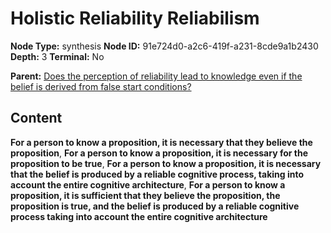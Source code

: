 # Holistic Reliability Reliabilism

**Node Type:** synthesis
**Node ID:** 91e724d0-a2c6-419f-a231-8cde9a1b2430
**Depth:** 3
**Terminal:** No

**Parent:** [Does the perception of reliability lead to knowledge even if the belief is derived from false start conditions?](does-the-perception-of-reliability-lead-to-knowledge-even-if-the-belief-is-derived-from-false-start-conditions.md)

## Content

**For a person to know a proposition, it is necessary that they believe the proposition**, **For a person to know a proposition, it is necessary for the proposition to be true**, **For a person to know a proposition, it is necessary that the belief is produced by a reliable cognitive process, taking into account the entire cognitive architecture**, **For a person to know a proposition, it is sufficient that they believe the proposition, the proposition is true, and the belief is produced by a reliable cognitive process taking into account the entire cognitive architecture**
